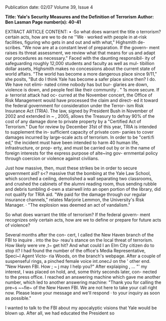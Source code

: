 Publication date: 02/07
Volume 39, Issue 4

**Title: Yale's Security Measures and the Definition of Terrorism**
**Author: Ben Lasman**
**Page number(s): 40-41**

EXTRACT ARTICLE CONTENT:
•
·So what does warrant
the title o terrorism?
certain acts, how are
we to de ne
''We · worked with people in at-risk
facilities, figuring who gets in and
out and with what," Highsmith de-
scribes. "We now are at a constant
level of preparation. If the govern-
ment raises its threat assessment, we
review what that means for us and
adapt our procedures as necessary."
Faced with the daunting responsibil-
ity of safeguarding roughly 12,000
students and faculty as well as mul-
tibillion dollar assets, Highsmith
makes no concessions about the
current state of world affairs. "The
world has become a more dangerous
place since 9/11," she posits, "But do
I think Yale has become a safer place
since then? I do. We have not elimi-
nated crime nobody has but bur-
glaries are down, violence is down,
and people feel like their community
.
"
1s more secure.
If a· terrorist attack had oc-
curred at the November concert, the
Office of Risk Management would
have processed the claim and direct-
ed it toward the federal government
for consideration under the Terror-
ism Risk Insurance Act (TRIA). The
law, signed by President Bush in
November of 2002 and extended in
~ ,
2005, allows the Treasury to defray
90% of the cost of any damage done
to private property by a "Certified
Act of Terrorism." Due for review
by December 31st of this year, TRIA
is intended to supplement the in-
sufficient capacity of private com-
panies to cover damages incurred
by large-scale acts of terrorism. In
order to be "certi:fi ed," the incident
must have been intended to harm
40
human life, infrastructure, or prop-
erty, and must be carried out by or
in the name of foreign interests for
the express purpose of alte~ing gov-
ernmental policy through coercion
or violence against civilians.

Just how massive, then, must
these strikes be in order to secure
government aid? s<? massive that
the bombing at the Yale Law School,
which scorched a ceiling, demolished
a wall separating two classrooms,
and crushed the cabinets of the
alumni reading room, thus sending
rubble and debris tumbling d-own a
stairwell into an open portion of the
library, did not qualify for TRIA aid.
"We paid for the damage through our
regular insurance channels," relates
Marjorie Lemmon, the University's
Risk Manager. · "The explosion was
deemed an act of vandalism."

So what does warrant the title
of terrorism? If the federal govern-
ment recognizes only certain acts,
how are we to define or prepare for
future acts of violence?

Several months after the con-
cert, I called the New Haven branch
of the FBI to inquire . into the bu-
reau's stance on the local threat of
terrorism. How likely were vre ,t~ get
hit? And what could I
an Elm City
citizen do to stop it? I had found
the number of the office's Media
Representative, Speci~l Agent Victo-
ria Woods, on the branch's webpage.
After a couple of suspenseful rings, a
pinched female voice int.onecJ on the
'
other end. "New Haven FBI. How
;
~
j
may I help you?" After explaiping
,
... "'
my interest, I was placed on hold,
and, some thirty seconds later, con-
nected to the press office. I reached
an answering machine which gave
me another number, which led to
another answering machine: "Thank
you for calling the pre~s ~~fie~ of the
New Haven FBI. We are not here to
take your call right now. Please leave
your message and we'll respond · to
your inquiry as soon as possible."

I wanted to talk to the FBI
about my apocalyptic visions that
Yale would be blown up. After all,
we had educated the President so